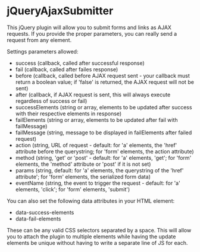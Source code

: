 jQueryAjaxSubmitter
============

This jQuery plugin will allow you to submit forms and links as AJAX requests. If you provide the proper parameters,
you can really send a request from any element. 

Settings parameters allowed:
* success (callback, called after successful response)
* fail (callback, called after failes response)
* before (callback, called before AJAX request sent - your callback must return a boolean value; if 'false' is returned, the AJAX request will not be sent)
* after (callback, if AJAX request is sent, this will always execute regardless of success or fail)
* successElements (string or array, elements to be updated after success with their respective elements in response)
* failElements (string or array, elements to be updated after fail with failMessage)
* failMessage (string, message to be displayed in failElements after failed request)
* action (string, URL of request - default: for 'a' elements, the 'href' attribute before the querystring; for 'form' elements, the action attribute)
* method (string, 'get' or 'post' - default: for 'a' elements, 'get'; for 'form' elements, the 'method' attribute or 'post' if it is not set)
* params (string, default: for 'a' elements, the querystring of the 'href' attribute'; for 'form' elements, the serialized form data)
* eventName (string, the event to trigger the request - default: for 'a' elements, 'click'; for 'form' elements, 'submit')

You can also set the following data attributes in your HTML element:
* data-success-elements
* data-fail-elements

These can be any valid CSS selectors separated by a space. This will allow you to attach the plugin to multiple
elements while having the update elements be unique without having to write a separate line of JS for each.
